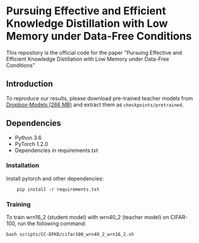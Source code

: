 # Pursuing Effective and Efficient Knowledge Distillation with Low Memory under Data-Free Conditions
This repository is the official code for the paper "Pursuing Effective and Efficient Knowledge Distillation with Low Memory under Data-Free Conditions"
## Introduction
To reproduce our results, please download pre-trained teacher models from [Dropbox-Models (266 MB)](https://www.dropbox.com/sh/w8xehuk7debnka3/AABhoazFReE_5mMeyvb4iUWoa?dl=0) and extract them as `checkpoints/pretrained`.

## Dependencies

* Python 3.6
* PyTorch 1.2.0
* Dependencies in requirements.txt

### Installation
Install pytorch and other dependencies:

        pip install -r requirements.txt


### Training

To train wrn16_2 (student model) with wrn40_2 (teacher model) on CIFAR-100, run the following command:

    bash scripts/CC-DFKD/cifar100_wrn40_2_wrn16_2.sh






